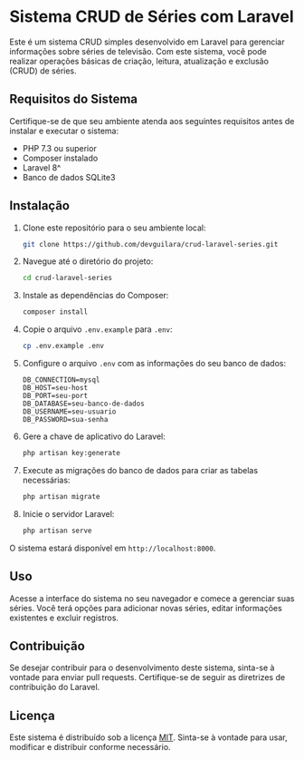 # Sistema CRUD de Séries com Laravel

Este é um sistema CRUD simples desenvolvido em Laravel para gerenciar informações sobre séries de televisão. Com este sistema, você pode realizar operações básicas de criação, leitura, atualização e exclusão (CRUD) de séries.

## Requisitos do Sistema

Certifique-se de que seu ambiente atenda aos seguintes requisitos antes de instalar e executar o sistema:

- PHP 7.3 ou superior
- Composer instalado
- Laravel 8^
- Banco de dados SQLite3

## Instalação

1. Clone este repositório para o seu ambiente local:

   ```bash
   git clone https://github.com/devguilara/crud-laravel-series.git
   ```

2. Navegue até o diretório do projeto:

   ```bash
   cd crud-laravel-series
   ```

3. Instale as dependências do Composer:

   ```bash
   composer install
   ```

4. Copie o arquivo `.env.example` para `.env`:

   ```bash
   cp .env.example .env
   ```

5. Configure o arquivo `.env` com as informações do seu banco de dados:

   ```env
   DB_CONNECTION=mysql
   DB_HOST=seu-host
   DB_PORT=seu-port
   DB_DATABASE=seu-banco-de-dados
   DB_USERNAME=seu-usuario
   DB_PASSWORD=sua-senha
   ```

6. Gere a chave de aplicativo do Laravel:

   ```bash
   php artisan key:generate
   ```

7. Execute as migrações do banco de dados para criar as tabelas necessárias:

   ```bash
   php artisan migrate
   ```

8. Inicie o servidor Laravel:

   ```bash
   php artisan serve
   ```

O sistema estará disponível em `http://localhost:8000`.

## Uso

Acesse a interface do sistema no seu navegador e comece a gerenciar suas séries. Você terá opções para adicionar novas séries, editar informações existentes e excluir registros.

## Contribuição

Se desejar contribuir para o desenvolvimento deste sistema, sinta-se à vontade para enviar pull requests. Certifique-se de seguir as diretrizes de contribuição do Laravel.

## Licença

Este sistema é distribuído sob a licença [MIT](LICENSE.md). Sinta-se à vontade para usar, modificar e distribuir conforme necessário.